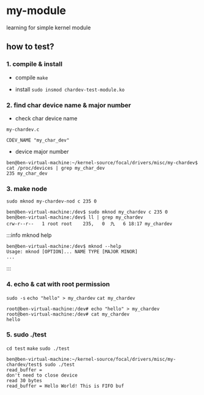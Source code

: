# my-module
learning for simple kernel module

## how to test?

### 1. compile & install
- compile
`make`

- install
`sudo insmod chardev-test-module.ko`

### 2. find char device name & major number
- check char device name
```
my-chardev.c

CDEV_NAME "my_char_dev"
```

- device major number
```
ben@ben-virtual-machine:~/kernel-source/focal/drivers/misc/my-chardev$ cat /proc/devices | grep my_char_dev
235 my_char_dev
```

### 3. make node
`sudo mknod my-chardev-nod c 235 0`
```
ben@ben-virtual-machine:/dev$ sudo mknod my_chardev c 235 0
ben@ben-virtual-machine:/dev$ ll | grep my_chardev
crw-r--r--   1 root root    235,   0  九   6 18:17 my_chardev
```

:::info
mknod help
```
ben@ben-virtual-machine:/dev$ mknod --help
Usage: mknod [OPTION]... NAME TYPE [MAJOR MINOR]
...
```
:::

### 4. echo & cat with root permission
`sudo -s`
`echo "hello" > my_chardev`
`cat my_chardev`
```
root@ben-virtual-machine:/dev# echo "hello" > my_chardev
root@ben-virtual-machine:/dev# cat my_chardev
hello
```

### 5. sudo ./test
`cd test`
`make`
`sudo ./test`
```
ben@ben-virtual-machine:~/kernel-source/focal/drivers/misc/my-chardev/test$ sudo ./test 
read_buffer = 
don't need to close device
read 30 bytes
read_buffer = Hello World! This is FIFO buf
```
